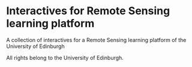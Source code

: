 # Interactives for Remote Sensing learning platform
A collection of interactives for a Remote Sensing learning platform of the University of Edinburgh

All rights belong to the University of Edinburgh.
